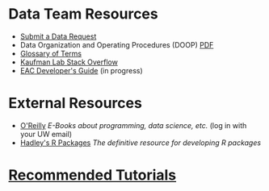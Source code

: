 # Data Team Resources

- [Submit a Data Request](https://redcap.iths.org/surveys/?s=CTD7D9HYFKKDE9WM)
- Data Organization and Operating Procedures (DOOP) [PDF](MESAAirDOOP_Rev15.pdf) <!-- or [HTML](https://kaufman-lab.github.io/doop) (HTML version is in progress) -->
- [Glossary of Terms](https://github.com/kaufman-lab/glossary/blob/master/README.md)
- [Kaufman Lab Stack Overflow](https://stackoverflow.com/c/kaufman-lab/questions)
- [EAC Developer's Guide](https://kaufman-lab.github.io/eac-devguide/) (in progress)

# External Resources

- [O'Reilly](https://learning.oreilly.com/home/) *E-Books about programming, data science, etc.* (log in with your UW email)
- [Hadley's R Packages](https://r-pkgs.org/) *The definitive resource for developing R packages*

# [Recommended Tutorials](tutorials.md)

